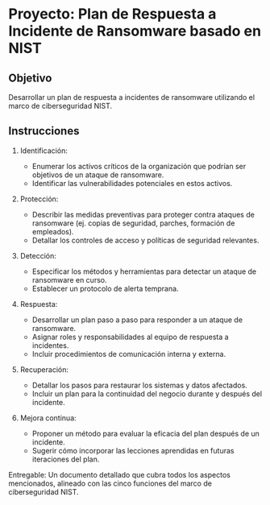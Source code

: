 # Proyecto: Plan de Respuesta a Incidente de Ransomware basado en NIST

## Objetivo
Desarrollar un plan de respuesta a incidentes de ransomware utilizando el marco de ciberseguridad NIST.

## Instrucciones

1. Identificación:
   - Enumerar los activos críticos de la organización que podrían ser objetivos de un ataque de ransomware.
   - Identificar las vulnerabilidades potenciales en estos activos.

2. Protección:
   - Describir las medidas preventivas para proteger contra ataques de ransomware (ej. copias de seguridad, parches, formación de empleados).
   - Detallar los controles de acceso y políticas de seguridad relevantes.

3. Detección:
   - Especificar los métodos y herramientas para detectar un ataque de ransomware en curso.
   - Establecer un protocolo de alerta temprana.

4. Respuesta:
   - Desarrollar un plan paso a paso para responder a un ataque de ransomware.
   - Asignar roles y responsabilidades al equipo de respuesta a incidentes.
   - Incluir procedimientos de comunicación interna y externa.

5. Recuperación:
   - Detallar los pasos para restaurar los sistemas y datos afectados.
   - Incluir un plan para la continuidad del negocio durante y después del incidente.

6. Mejora continua:
   - Proponer un método para evaluar la eficacia del plan después de un incidente.
   - Sugerir cómo incorporar las lecciones aprendidas en futuras iteraciones del plan.

Entregable: Un documento detallado que cubra todos los aspectos mencionados, alineado con las cinco funciones del marco de ciberseguridad NIST.
